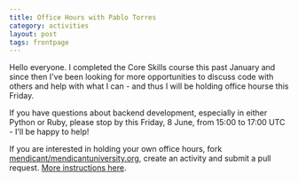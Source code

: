 ```yaml
---
title: Office Hours with Pablo Torres
category: activities
layout: post
tags: frontpage
---
```


Hello everyone. I completed the Core Skills course this past January and since then I've been looking for more opportunities to discuss code with others and help with what I can - and thus I will be holding office hourse this Friday.

If you have questions about backend development, especially in either Python or Ruby, please stop by this Friday, 8 June, from 15:00 to 17:00 UTC - I'll be happy to help!

If you are interested in holding your own office hours, fork [mendicant/mendicantuniversity.org](https://github.com/mendicant/mendicantuniversity.org), create an activity and submit a pull request. [More instructions here](https://github.com/mendicant/mendicantuniversity.org/wiki/How-to-post-an-activity-to-mendicantuniversity.org).

